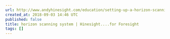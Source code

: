 ```yaml
---
url: http://www.andyhinesight.com/education/setting-up-a-horizon-scanning-system/
created_at: 2018-09-03 14:46 UTC
published: false
title: horizon scanning system | Hinesight....for Foresight
tags: []
---
```



